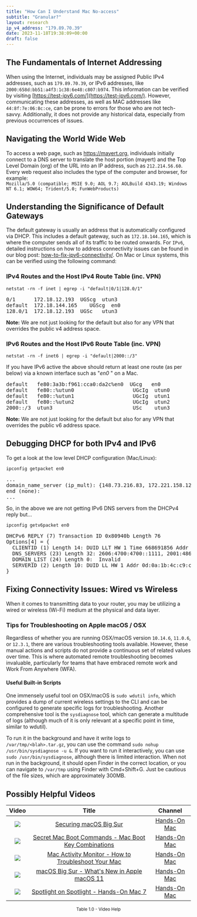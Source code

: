 ```yaml
---
title: "How Can I Understand Mac No-access"
subtitle: "Granular?"
layout: research
ip_v4_address: "179.89.70.39"
date: 2023-11-18T19:38:09+00:00
draft: false
---
```


## The Fundamentals of Internet Addressing

When using the Internet, individuals may be assigned Public IPv4 addresses, such as ```179.89.70.39```, or IPv6 addresses, like ```2000:658d:bb51:a4f3:1c38:6e48:c807:b974```. This information can be verified by visiting [https://test-ipv6.com/](https://test-ipv6.com/). However, communicating these addresses, as well as MAC addresses like ```44:8f:7e:06:8c:ce```, can be prone to errors for those who are not tech-savvy. Additionally, it does not provide any historical data, especially from previous occurrences of issues.
## Navigating the World Wide Web
To access a web page, such as https://mayert.org, individuals initially connect to a DNS server to translate the host portion (mayert) and the Top Level Domain (org) of the URL into an IP address, such as ```212.214.56.60```. Every web request also includes the type of the computer and browser, for example: <br>```Mozilla/5.0 (compatible; MSIE 9.0; AOL 9.7; AOLBuild 4343.19; Windows NT 6.1; WOW64; Trident/5.0; FunWebProducts)```
## Understanding the Significance of Default Gateways
The default gateway is usually an address that is automatically configured via DHCP. This includes a default gateway, such as ```172.18.144.165```, which is where the computer sends all of its traffic to be routed onwards. For ```IPv6```, detailed instructions on how to address connectivity issues can be found in our blog post: [how-to-fix-ipv6-connectivity/](/blog/how-to-fix-ipv6-connectivity/). On Mac or Linux systems, this can be verified using the following command: <br>
### IPv4 Routes and the Host IPv4 Route Table (inc. VPN)
```netstat -rn -f inet | egrep -i "default|0/1|128.0/1"```

<pre>
0/1      172.18.12.193  UGScg  utun3
default  172.18.144.165    UGScg  en0
128.0/1  172.18.12.193  UGSc   utun3</pre>

**Note:** We are not just looking for the default but also for any VPN that overrides the public v4 address space.

### IPv6 Routes and the Host IPv6 Route Table (inc. VPN)
```netstat -rn -f inet6 | egrep -i "default|2000::/3"```

If you have IPv6 active the above should return at least one route (as per below) via a known interface such as "_en0_ " on a Mac. 

<pre>
default   fe80:3a3b:f961:cca0:da2c%en0  UGcg   en0
default   fe80::%utun0                   UGcIg  utun0
default   fe80::%utun1                   UGcIg  utun1
default   fe80::%utun2                   UGcIg  utun2
2000::/3  utun3                          USc    utun3</pre>

**Note:** We are not just looking for the default but also for any VPN that overrides the public v6 address space.
<br>

## Debugging DHCP for both IPv4 and IPv6

To get a look at the low level DHCP configuration (Mac/Linux): 

```ipconfig getpacket en0```

<pre>
...
domain_name_server (ip_mult): {148.73.216.83, 172.221.158.126}
end (none):
...</pre>

So, in the above we are not getting IPv6 DNS servers from the DHCPv4 reply but...

```ipconfig getv6packet en0```

<pre>
DHCPv6 REPLY (7) Transaction ID 0x80940b Length 76
Options[4] = {
  CLIENTID (1) Length 14: DUID LLT HW 1 Time 668691856 Addr 44:8f:7e:06:8c:ce
  DNS_SERVERS (23) Length 32: 2606:4700:4700::1111, 2001:4860:4860::8844
  DOMAIN_LIST (24) Length 0:  Invalid
  SERVERID (2) Length 10: DUID LL HW 1 Addr 0d:0a:1b:4c:c9:c9
}</pre>




## Fixing Connectivity Issues: Wired vs Wireless
When it comes to transmitting data to your router, you may be utilizing a wired or wireless (Wi-Fi) medium at the physical and data layer.
### Tips for Troubleshooting on Apple macOS / OSX
Regardless of whether you are running OSX/macOS version ```10.14.6```, ```11.0.6```, or ```12.3.1```, there are various troubleshooting tools available. However, these manual actions and scripts do not provide a continuous set of related values over time. This is where automated remote troubleshooting becomes invaluable, particularly for teams that have embraced remote work and Work From Anywhere (WFA).
#### Useful Built-in Scripts
One immensely useful tool on OSX/macOS is ```sudo wdutil info```, which provides a dump of current wireless settings to the CLI and can be configured to generate specific logs for troubleshooting. Another comprehensive tool is the ```sysdiagnose``` tool, which can generate a multitude of logs (although much of it is only relevant at a specific point in time, similar to wdutil).

To run it in the background and have it write logs to ```/var/tmp/<blah>.tar.gz```, you can use the command ```sudo nohup /usr/bin/sysdiagnose -u &```. If you want to run it interactively, you can use ```sudo /usr/bin/sysdiagnose```, although there is limited interaction. When not run in the background, it should open Finder in the correct location, or you can navigate to ```/var/tmp``` using Finder with Cmd+Shift+G. Just be cautious of the file sizes, which are approximately 300MB.
## Possibly Helpful Videos

<link href="/plugins/lity/css/lity.min.css" rel="stylesheet">
<script src="/plugins/lity/js/lity.min.js"></script>
<div class="table1-start"></div>

|Video | Title | Channel |
| :---: | :---: | :---: |
|<a href="https://www.youtube.com/watch?v=7KdhJimuhNw" data-lity><img src="https://i.ytimg.com/vi/7KdhJimuhNw/default.jpg" class="img-fluid"></a>|<a href="https://www.youtube.com/watch?v=7KdhJimuhNw" data-lity>Securing macOS Big Sur</a>|<a target="_blank" href="https://www.youtube.com/channel/UCg43DP8MdHVcl4rFK_delBg" >Hands-On Mac</a>|
|<a href="https://www.youtube.com/watch?v=VwNYWAxHCgM" data-lity><img src="https://i.ytimg.com/vi/VwNYWAxHCgM/default.jpg" class="img-fluid"></a>|<a href="https://www.youtube.com/watch?v=VwNYWAxHCgM" data-lity>Secret Mac Boot Commands - Mac Boot Key Combinations</a>|<a target="_blank" href="https://www.youtube.com/channel/UCg43DP8MdHVcl4rFK_delBg" >Hands-On Mac</a>|
|<a href="https://www.youtube.com/watch?v=TWzWd_DiaJ0" data-lity><img src="https://i.ytimg.com/vi/TWzWd_DiaJ0/default.jpg" class="img-fluid"></a>|<a href="https://www.youtube.com/watch?v=TWzWd_DiaJ0" data-lity>Mac Activity Monitor - How to Troubleshoot Your Mac</a>|<a target="_blank" href="https://www.youtube.com/channel/UCg43DP8MdHVcl4rFK_delBg" >Hands-On Mac</a>|
|<a href="https://www.youtube.com/watch?v=JMKi6o9kaZI" data-lity><img src="https://i.ytimg.com/vi/JMKi6o9kaZI/default.jpg" class="img-fluid"></a>|<a href="https://www.youtube.com/watch?v=JMKi6o9kaZI" data-lity>macOS Big Sur - What&#39;s New in Apple macOS 11</a>|<a target="_blank" href="https://www.youtube.com/channel/UCg43DP8MdHVcl4rFK_delBg" >Hands-On Mac</a>|
|<a href="https://www.youtube.com/watch?v=RslZ4W1EPqk" data-lity><img src="https://i.ytimg.com/vi/RslZ4W1EPqk/default.jpg" class="img-fluid"></a>|<a href="https://www.youtube.com/watch?v=RslZ4W1EPqk" data-lity>Spotlight on Spotlight - Hands-On Mac 7</a>|<a target="_blank" href="https://www.youtube.com/channel/UCg43DP8MdHVcl4rFK_delBg" >Hands-On Mac</a>|

<center><small>Table 1.0 - Video Help</small></center>
 <br>
<div class="table1-end"></div>
<script type="text/javascript">
(function() {
    $('div.table1-start').nextUntil('div.table1-end', 'table').addClass('table thead-dark table-striped table-responsive rounded').attr('id', 't1');
    $('#t1').find('thead').addClass('thead-dark');
})();
</script>
